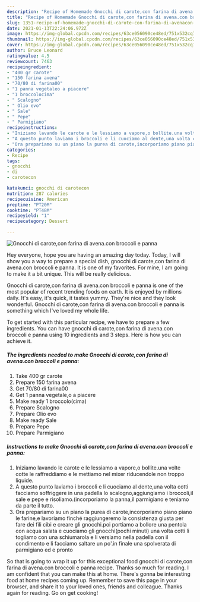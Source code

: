 ```yaml
---
description: "Recipe of Homemade Gnocchi di carote,con farina di avena.con broccoli e panna"
title: "Recipe of Homemade Gnocchi di carote,con farina di avena.con broccoli e panna"
slug: 1351-recipe-of-homemade-gnocchi-di-carote-con-farina-di-avenacon-broccoli-e-panna
date: 2021-01-13T22:24:06.972Z
image: https://img-global.cpcdn.com/recipes/63ce056090ce48ed/751x532cq70/gnocchi-di-carotecon-farina-di-avenacon-broccoli-e-panna-recipe-main-photo.jpg
thumbnail: https://img-global.cpcdn.com/recipes/63ce056090ce48ed/751x532cq70/gnocchi-di-carotecon-farina-di-avenacon-broccoli-e-panna-recipe-main-photo.jpg
cover: https://img-global.cpcdn.com/recipes/63ce056090ce48ed/751x532cq70/gnocchi-di-carotecon-farina-di-avenacon-broccoli-e-panna-recipe-main-photo.jpg
author: Bruce Leonard
ratingvalue: 4.5
reviewcount: 7463
recipeingredient:
- "400 gr carote"
- "150 farina avena"
- "70/80 di farina00"
- "1 panna vegetaleo a piacere"
- "1 broccolocima"
- " Scalogno"
- " Olio evo"
- " Sale"
- " Pepe"
- " Parmigiano"
recipeinstructions:
- "Iniziamo lavando le carote e le lessiamo a vapore,o bollite.una volte cotte le raffreddiamo e le mettiamo nel mixer riducendole non troppo liquide."
- "A questo punto laviamo i broccoli e li cuociamo al dente,una volta cotti facciamo soffriggere in una padella lo scalogno,aggiungiamo i broccoli,il sale e pepe e risoliamo.(incorporiamo la panna,il parmigiano e teniamo da parte il tutto."
- "Ora prepariamo su un piano la purea di carote,incorporiamo piano piano le farine,e lavoriamo finché raggiungeremo la consistenza giusta per fare dei fili cibi e creare gli gnocchi.poi portiamo a bollore una pentola con acqua salata e cuociamo gli gnocchi(pochi minuti) una volta cotti li togliamo con una schiumarola e li versiamo nella padella con il condimento e li facciamo saltare un po&#39;.in finale una spolverata di parmigiano ed e pronto"
categories:
- Recipe
tags:
- gnocchi
- di
- carotecon

katakunci: gnocchi di carotecon 
nutrition: 287 calories
recipecuisine: American
preptime: "PT20M"
cooktime: "PT48M"
recipeyield: "1"
recipecategory: Dessert

---
```



![Gnocchi di carote,con farina di avena.con broccoli e panna](https://img-global.cpcdn.com/recipes/63ce056090ce48ed/751x532cq70/gnocchi-di-carotecon-farina-di-avenacon-broccoli-e-panna-recipe-main-photo.jpg)

Hey everyone, hope you are having an amazing day today. Today, I will show you a way to prepare a special dish, gnocchi di carote,con farina di avena.con broccoli e panna. It is one of my favorites. For mine, I am going to make it a bit unique. This will be really delicious.



Gnocchi di carote,con farina di avena.con broccoli e panna is one of the most popular of recent trending foods on earth. It is enjoyed by millions daily. It's easy, it's quick, it tastes yummy. They're nice and they look wonderful. Gnocchi di carote,con farina di avena.con broccoli e panna is something which I've loved my whole life.


To get started with this particular recipe, we have to prepare a few ingredients. You can have gnocchi di carote,con farina di avena.con broccoli e panna using 10 ingredients and 3 steps. Here is how you can achieve it.

<!--inarticleads1-->

##### The ingredients needed to make Gnocchi di carote,con farina di avena.con broccoli e panna:

1. Take 400 gr carote
1. Prepare 150 farina avena
1. Get 70/80 di farina00
1. Get 1 panna vegetale,o a piacere
1. Make ready 1 broccolo(cima)
1. Prepare  Scalogno
1. Prepare  Olio evo
1. Make ready  Sale
1. Prepare  Pepe
1. Prepare  Parmigiano




<!--inarticleads2-->

##### Instructions to make Gnocchi di carote,con farina di avena.con broccoli e panna:

1. Iniziamo lavando le carote e le lessiamo a vapore,o bollite.una volte cotte le raffreddiamo e le mettiamo nel mixer riducendole non troppo liquide.
1. A questo punto laviamo i broccoli e li cuociamo al dente,una volta cotti facciamo soffriggere in una padella lo scalogno,aggiungiamo i broccoli,il sale e pepe e risoliamo.(incorporiamo la panna,il parmigiano e teniamo da parte il tutto.
1. Ora prepariamo su un piano la purea di carote,incorporiamo piano piano le farine,e lavoriamo finché raggiungeremo la consistenza giusta per fare dei fili cibi e creare gli gnocchi.poi portiamo a bollore una pentola con acqua salata e cuociamo gli gnocchi(pochi minuti) una volta cotti li togliamo con una schiumarola e li versiamo nella padella con il condimento e li facciamo saltare un po&#39;.in finale una spolverata di parmigiano ed e pronto




So that is going to wrap it up for this exceptional food gnocchi di carote,con farina di avena.con broccoli e panna recipe. Thanks so much for reading. I am confident that you can make this at home. There's gonna be interesting food at home recipes coming up. Remember to save this page in your browser, and share it to your loved ones, friends and colleague. Thanks again for reading. Go on get cooking!
